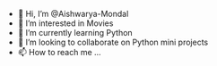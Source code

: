 - 👋 Hi, I’m @Aishwarya-Mondal
- 👀 I’m interested in Movies
- 🌱 I’m currently learning Python
- 💞️ I’m looking to collaborate on Python mini projects
- 📫 How to reach me ...

<!---
Aishwarya-Mondal/Aishwarya-Mondal is a ✨ special ✨ repository because its `README.md` (this file) appears on your GitHub profile.
You can click the Preview link to take a look at your changes.
--->
